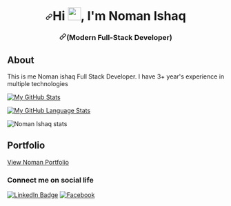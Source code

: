 <h1 align="center"><a id="user-content-hi--im-mohsin-khalid" class="anchor" aria-hidden="true" href="#hi--im-Noman-ishaq"><svg class="octicon octicon-link" viewBox="0 0 16 16" version="1.1" width="16" height="16" aria-hidden="true"><path fill-rule="evenodd" d="M7.775 3.275a.75.75 0 001.06 1.06l1.25-1.25a2 2 0 112.83 2.83l-2.5 2.5a2 2 0 01-2.83 0 .75.75 0 00-1.06 1.06 3.5 3.5 0 004.95 0l2.5-2.5a3.5 3.5 0 00-4.95-4.95l-1.25 1.25zm-4.69 9.64a2 2 0 010-2.83l2.5-2.5a2 2 0 012.83 0 .75.75 0 001.06-1.06 3.5 3.5 0 00-4.95 0l-2.5 2.5a3.5 3.5 0 004.95 4.95l1.25-1.25a.75.75 0 00-1.06-1.06l-1.25 1.25a2 2 0 01-2.83 0z"></path></svg></a>Hi <a target="_blank" rel="noopener noreferrer" href="https://raw.githubusercontent.com/iampavangandhi/iampavangandhi/master/gifs/Hi.gif"><img src="https://raw.githubusercontent.com/iampavangandhi/iampavangandhi/master/gifs/Hi.gif" width="30px" style="max-width:100%;"></a>, I'm Noman Ishaq</h1>
<h3 align="center"><a id="user-content-modern-full-stack-cloud-developer-and-architect" class="anchor" aria-hidden="true" href="#modern-full-stack-cloud-developer-and-architect"><svg class="octicon octicon-link" viewBox="0 0 16 16" version="1.1" width="16" height="16" aria-hidden="true"><path fill-rule="evenodd" d="M7.775 3.275a.75.75 0 001.06 1.06l1.25-1.25a2 2 0 112.83 2.83l-2.5 2.5a2 2 0 01-2.83 0 .75.75 0 00-1.06 1.06 3.5 3.5 0 004.95 0l2.5-2.5a3.5 3.5 0 00-4.95-4.95l-1.25 1.25zm-4.69 9.64a2 2 0 010-2.83l2.5-2.5a2 2 0 012.83 0 .75.75 0 001.06-1.06 3.5 3.5 0 00-4.95 0l-2.5 2.5a3.5 3.5 0 004.95 4.95l1.25-1.25a.75.75 0 00-1.06-1.06l-1.25 1.25a2 2 0 01-2.83 0z"></path></svg></a>(Modern Full-Stack Developer)</h3>


<h2>About</h2>
<p>This is me Noman ishaq Full Stack Developer. I have 3+ year's experience in multiple technologies </p>

[![My GitHub Stats](https://github-readme-stats.vercel.app/api/?username=nomanishaq&count_private=true&theme=tokyonight&showicons=true)]()



[![My GitHub Language Stats](https://github-readme-stats.vercel.app/api/top-langs/?username=nomanishaq&langs_count=5&theme=tokyonight)]()



![Noman Ishaq stats](https://github-readme-stats.vercel.app/api?username=nomanishaq&show_icons=true&theme=radical)


<h2>Portfolio</h2>
<p><a href="https://nomanishaq.netlify.app/" target="_blank">View Noman Portfolio</a></p>

<h3>Connect me on social life</h3>

<p><a href="https://www.linkedin.com/in/nomanishaq" rel="nofollow"><img src="https://camo.githubusercontent.com/a80d00f23720d0bc9f55481cfcd77ab79e141606829cf16ec43f8cacc7741e46/68747470733a2f2f696d672e736869656c64732e696f2f62616467652f4c696e6b6564496e2d3030373742353f7374796c653d666f722d7468652d6261646765266c6f676f3d6c696e6b6564696e266c6f676f436f6c6f723d7768697465" alt="LinkedIn Badge" data-canonical-src="https://img.shields.io/badge/LinkedIn-0077B5?style=for-the-badge&amp;logo=linkedin&amp;logoColor=white" style="max-width:100%;"></a>
<a href="https://www.facebook.com/nomanishaqofficial" rel="nofollow"><img src="https://camo.githubusercontent.com/9a80e93dca22e8bc345bef4e92799c1b6fb4481f996b1d69f3f9b0590f92c057/68747470733a2f2f696d672e736869656c64732e696f2f62616467652f46616365626f6f6b2d2532333138373746322e7376673f7374796c653d666f722d7468652d6261646765266c6f676f3d46616365626f6f6b266c6f676f436f6c6f723d7768697465" alt="Facebook" data-canonical-src="https://img.shields.io/badge/Facebook-%231877F2.svg?style=for-the-badge&amp;logo=Facebook&amp;logoColor=white" style="max-width:100%;"></a>
</p>
